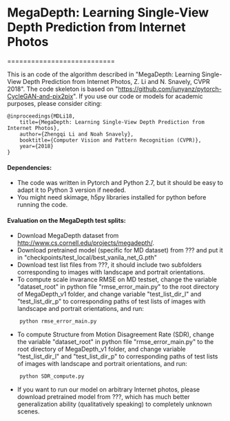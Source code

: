 # MegaDepth: Learning Single-View Depth Prediction from Internet Photos
===========================

This is an code of the algorithm described in "MegaDepth: Learning Single-View Depth Prediction from Internet Photos, Z. Li and N. Snavely, CVPR 2018". The code skeleton is based on "https://github.com/junyanz/pytorch-CycleGAN-and-pix2pix". If you use our code or models for academic purposes, please consider citing:

    @inproceedings{MDLi18,
	  	title={MegaDepth: Learning Single-View Depth Prediction from Internet Photos},
	  	author={Zhengqi Li and Noah Snavely},
	  	booktitle={Computer Vision and Pattern Recognition (CVPR)},
	  	year={2018}
	}


#### Dependencies:
* The code was written in Pytorch and Python 2.7, but it should be easy to adapt it to Python 3 version if needed.
* You might need skimage, h5py libraries installed for python before running the code.


#### Evaluation on the MegaDepth test splits:
* Download MegaDepth dataset from http://www.cs.cornell.edu/projects/megadepth/.
* Download pretrained model (specific for MD dataset) from ??? and put it in "checkpoints/test_local/best_vanila_net_G.pth" 
* Download test list files from ???, it should include two subfolders corresponding to images with landscape and portrait orientations.
* To compute scale invarance RMSE on MD testset, change the variable "dataset_root" in python file "rmse_error_main.py" to the root directory of MegaDepth_v1 folder, and change variable "test_list_dir_l" and "test_list_dir_p" to corresponding paths of test lists of images with landscape and portrait orientations, and run:
```bash
    python rmse_error_main.py
```
* To compute Structure from Motion Disagreement Rate (SDR), change the variable "dataset_root" in python file "rmse_error_main.py" to the root directory of MegaDepth_v1 folder, and change variable "test_list_dir_l" and "test_list_dir_p" to corresponding paths of test lists of images with landscape and portrait orientations, and run:
```bash
    python SDR_compute.py
```
* If you want to run our model on arbitrary Internet photos, please download pretrained model from ???, which has much better generalization ability (qualitatively speaking) to completely unknown scenes.

